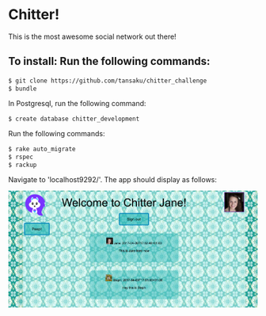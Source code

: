Chitter!
=================

This is the most awesome social network out there!

To install: Run the following commands:
-------

```
$ git clone https://github.com/tansaku/chitter_challenge
$ bundle
```

In Postgresql, run the following command:

```
$ create database chitter_development
```

Run the following commands:
```
$ rake auto_migrate
$ rspec
$ rackup
```

Navigate to 'localhost9292/'. The app should display as follows:

![Screenshot](./app/public/screenshot.jpg)
